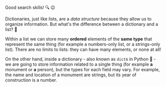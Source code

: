 Good search skills! :mag: :wink:

Dictionaries, just like lists, are a _data structure_ because they allow us to organize information. But what's the difference between a dictionary and a list? :thinking:

Within a list we can store many **ordered** elements of the **same type** that represent the same thing (for example a numbers-only list, or a strings-only list). There are no limits to lists: they can have many elements, or none at all!

On the other hand, inside a dictionary - also known as `dict`s in Python 🐍 - we are going to store information related to a single thing (for example **a** monument or **a** person), but the types for each field may vary. For example, the name and location of a monument are strings, but its year of construction is a number.
